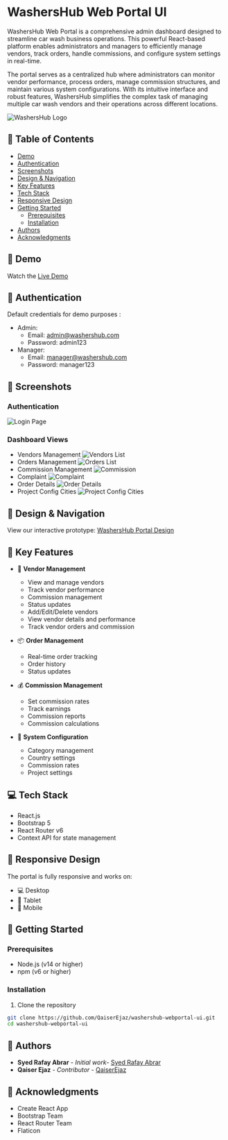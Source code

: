 # WashersHub Web Portal UI

WashersHub Web Portal is a comprehensive admin dashboard designed to streamline car wash business operations. This powerful React-based platform enables administrators and managers to efficiently manage vendors, track orders, handle commissions, and configure system settings in real-time.

The portal serves as a centralized hub where administrators can monitor vendor performance, process orders, manage commission structures, and maintain various system configurations. With its intuitive interface and robust features, WashersHub simplifies the complex task of managing multiple car wash vendors and their operations across different locations.

![WashersHub Logo](public/logo.png)

## 📑 Table of Contents
- [Demo](#-demo)
- [Authentication](#-authentication)
- [Screenshots](#-screenshots)
- [Design & Navigation](#-design--navigation)
- [Key Features](#-key-features)
- [Tech Stack](#-tech-stack)
- [Responsive Design](#-responsive-design)
- [Getting Started](#-getting-started)
  - [Prerequisites](#prerequisites)
  - [Installation](#installation)
- [Authors](#-authors)
- [Acknowledgments](#-acknowledgments)

## 🚀 Demo

Watch the [Live Demo](https://QaiserEjaz.github.io/washershub-web-portal)

## 🔐 Authentication
Default credentials for demo purposes :

- Admin:
  - Email: admin@washershub.com
  - Password: admin123
- Manager:
  - Email: manager@washershub.com
  - Password: manager123

## 📸 Screenshots

### Authentication
![Login Page](docs/images/login.png)

### Dashboard Views
- Vendors Management
  ![Vendors List](docs/images/vendors.png)
- Orders Management
  ![Orders List](docs/images/orders.png)
- Commission Management
  ![Commission](docs/images/commission.png)
- Complaint
  ![Complaint](docs/images/complaint.png)
- Order Details
  ![Order Details](docs/images/order-details.png)
- Project Config Cities
  ![Project Config Cities](docs/images/project-cities.png)

## 🎨 Design & Navigation

View our interactive prototype: [WashersHub Portal Design](https://app.uizard.io/p/e9f41458)

## 🔑 Key Features

- 👥 **Vendor Management**
  - View and manage vendors
  - Track vendor performance
  - Commission management
  - Status updates
  - Add/Edit/Delete vendors
  - View vendor details and performance
  - Track vendor orders and commission

- 📦 **Order Management**
  - Real-time order tracking
  - Order history
  - Status updates
 
- 💰 **Commission Management**
  - Set commission rates
  - Track earnings
  - Commission reports
  - Commission calculations

- 🔧 **System Configuration**
  - Category management
  - Country settings
  - Commission rates
  - Project settings

## 💻 Tech Stack
- React.js
- Bootstrap 5
- React Router v6
- Context API for state management

## 📱 Responsive Design
The portal is fully responsive and works on:

- 💻 Desktop
- 📱 Tablet
- 📱 Mobile

## 🚀 Getting Started

### Prerequisites
- Node.js (v14 or higher)
- npm (v6 or higher)

### Installation

1. Clone the repository
```bash
git clone https://github.com/QaiserEjaz/washershub-webportal-ui.git
cd washershub-webportal-ui
```
## 👥 Authors
- **Syed Rafay Abrar** - *Initial work*- [Syed Rafay Abrar](https://github.com/SyedRafayAbrar)
- **Qaiser Ejaz** - *Contributor* - 
[QaiserEjaz](https://github.com/QaiserEjaz)

## 🙏 Acknowledgments
- Create React App
- Bootstrap Team
- React Router Team
- Flaticon